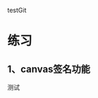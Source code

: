 <!--
 * @Author: 关振俊
 * @Date: 2022-05-16 14:43:40
 * @LastEditors: 关振俊
 * @LastEditTime: 2022-05-30 14:29:39
 * @Description: 
-->
testGit 
# 练习
## 1、canvas签名功能 
测试